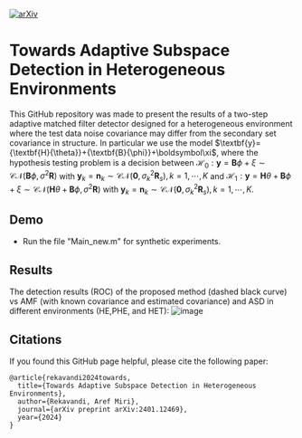 [![arXiv](https://img.shields.io/badge/arXiv-2306.04670-b31b1b.svg)](https://arxiv.org/abs/2401.12469)
# Towards Adaptive Subspace Detection in Heterogeneous Environments

This GitHub repository was made to present the results of a two-step adaptive matched filter detector designed for a heterogeneous environment where the test data noise covariance may differ from the secondary set covariance in structure. In particular we use the model $\textbf{y}={\textbf{H}{\theta}}+{\textbf{B}\{\phi}}+\boldsymbol\xi$, where the hypothesis testing problem is a decision between ${\mathcal{H}_0}:
\textbf{y}=\textbf{B}{\phi}+{\xi} \sim \mathcal{C}\mathcal{N}(\textbf{B}{\phi},\sigma^2\textbf{R})$ with $\textbf{y}_k=\textbf{n}_k \sim \mathcal{C}\mathcal{N}(\textbf{0},\sigma^2_k\textbf{R}_s), k=1,\cdots,K$ and ${\mathcal{H}_1}:\textbf{y}=\textbf{H}{\theta}+\textbf{B}{\phi}+{\xi} \sim \mathcal{C}\mathcal{N}(\textbf{H}{\theta}+\textbf{B}{\phi},\sigma^2\textbf{R})$ with $\textbf{y}_k=\textbf{n}_k \sim \mathcal{C}\mathcal{N}(\textbf{0},\sigma^2_k\textbf{R}_s), k=1,\cdots,K$.

## Demo
+ Run the file "Main_new.m" for synthetic experiments.

## Results
The detection results (ROC) of the proposed method (dashed black curve) vs AMF (with known covariance and estimated covariance) and ASD in different environments (HE,PHE, and HET):
![image](https://github.com/arekavandi/Heterogeneous_Detector/assets/101369948/65b37abd-a5e7-44ab-adb3-04a37a763a07)



## Citations
If you found this GitHub page helpful, please cite the following paper:

```
@article{rekavandi2024towards,
  title={Towards Adaptive Subspace Detection in Heterogeneous Environments},
  author={Rekavandi, Aref Miri},
  journal={arXiv preprint arXiv:2401.12469},
  year={2024}
}
```
